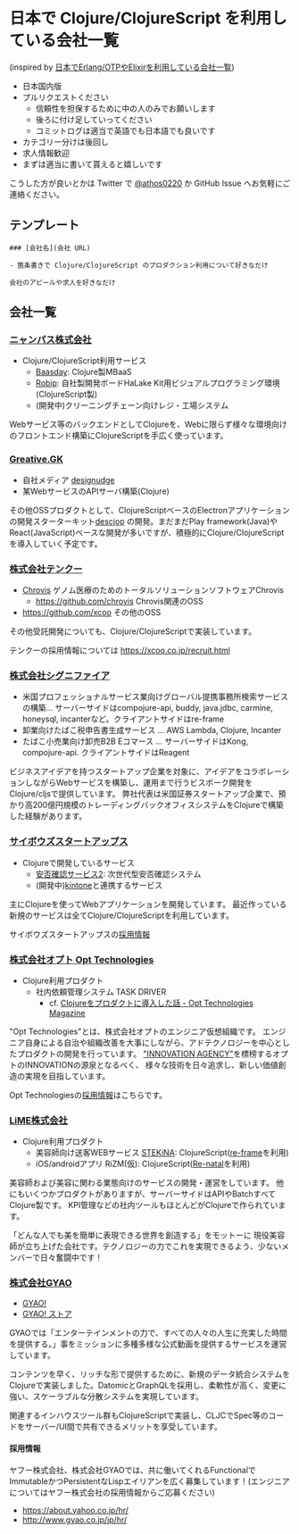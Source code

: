 # 日本で Clojure/ClojureScript を利用している会社一覧

(inspired by [日本でErlang/OTPやElixirを利用している会社一覧](https://github.com/voluntas/japanese-erlang-elixir-companies))

- 日本国内版
- プルリクエストください
    - 信頼性を担保するために中の人のみでお願いします
    - 後ろに付け足していってください
    - コミットログは適当で英語でも日本語でも良いです
- カテゴリー分けは後回し
- 求人情報歓迎
- まずは適当に書いて貰えると嬉しいです

こうした方が良いとかは Twitter で [@athos0220](https://twitter.com/athos0220) か GitHub Issue へお気軽にご連絡ください。

## テンプレート

```
### [会社名](会社 URL)

- 箇条書きで Clojure/ClojureScript のプロダクション利用について好きなだけ

会社のアピールや求人を好きなだけ
```

## 会社一覧

### [ニャンパス株式会社](http://nyampass.com/)

- Clojure/ClojureScript利用サービス
  - [Baasday](https://baasday.com/): Clojure製MBaaS
  - [Robip](https://robip.halake.com/): 自社製開発ボードHaLake Kit用ビジュアルプログラミング環境(ClojureScript製)
  - (開発中)クリーニングチェーン向けレジ・工場システム

Webサービス等のバックエンドとしてClojureを、Webに限らず様々な環境向けのフロントエンド構築にClojureScriptを手広く使っています。

### [Greative.GK](https://greative.jp/)

- 自社メディア [designudge](https://designudge.org/ja/)
- 某WebサービスのAPIサーバ構築(Clojure)

その他OSSプロダクトとして、ClojureScriptベースのElectronアプリケーションの開発スターターキット[descjop](http://descjop.org/) の開発。まだまだPlay framework(Java)やReact(JavaScript)ベースな開発が多いですが、積極的にClojure/ClojureScriptを導入していく予定です。

### [株式会社テンクー](https://xcoo.co.jp)

- [Chrovis](https://chrov.is) ゲノム医療のためのトータルソリューションソフトウェアChrovis
  - <https://github.com/chrovis> Chrovis関連のOSS
- <https://github.com/xcoo> その他のOSS

その他受託開発についても、Clojure/ClojureScriptで実装しています。

テンクーの採用情報については <https://xcoo.co.jp/recruit.html>


### [株式会社シグニファイア](http://signifier.jp)

- 米国プロフェッショナルサービス業向けグローバル提携事務所検索サービスの構築... サーバーサイドはcompojure-api, buddy, java.jdbc, carmine, honeysql, incanterなど。クライアントサイドはre-frame
- 卸業向けたばこ税申告書生成サービス ... AWS Lambda, Clojure, Incanter
- たばこ小売業向け卸売B2B Eコマース ... サーバーサイドはKong, compojure-api. クライアントサイドはReagent

ビジネスアイデアを持つスタートアップ企業を対象に、アイデアをコラボレーションしながらWebサービスを構築し、運用まで行うビスポーク開発をClojure/cljsで提供しています。
弊社代表は米国証券スタートアップ企業で、預かり高200億円規模のトレーディングバックオフィスシステムをClojureで構築した経験があります。

### [サイボウズスタートアップス](https://cstap.com/)

- Clojureで開発しているサービス
  - [安否確認サービス2](https://anpi.cstap.com/): 次世代型安否確認システム
  - (開発中)[kintone](https://kintone.cybozu.com/jp/)と連携するサービス

主にClojureを使ってWebアプリケーションを開発しています。
最近作っている新規のサービスは全てClojure/ClojureScriptを利用しています。

サイボウズスタートアップスの[採用情報](https://cstap.com/jobs/)

### [株式会社オプト Opt Technologies](https://www.opt.ne.jp/opttechnologies/)

- Clojure利用プロダクト
  - 社内依頼管理システム TASK DRIVER
    - cf. [Clojureをプロダクトに導入した話 - Opt Technologies Magazine](http://tech-magazine.opt.ne.jp/entry/2017/09/06/074020)

"Opt Technologies"とは、株式会社オプトのエンジニア仮想組織です。
エンジニア自身による自治や組織改善を大事にしながら、アドテクノロジーを中心としたプロダクトの開発を行っています。
["INNOVATION AGENCY"](http://www.opt.ne.jp/home/opt/vision/)を標榜するオプトのINNOVATIONの源泉となるべく、
様々な技術を日々追求し、新しい価値創造の実現を目指しています。

Opt Technologiesの[採用情報](https://open.talentio.com/1//c/opt-smc/requisitions/142)はこちらです。

### [LiME株式会社](http://limehair.jp/corp/)

- Clojure利用プロダクト
  - 美容師向け送客WEBサービス [STEKiNA](https://stekina.com/): ClojureScript([re-frame](https://github.com/Day8/re-frame)を利用)
  - iOS/androidアプリ RiZM(仮): ClojureScript([Re-natal](https://github.com/drapanjanas/re-natal)を利用)

美容師および美容に関わる業態向けのサービスの開発・運営をしています。
他にもいくつかプロダクトがありますが、サーバーサイドはAPIやBatchすべてClojure製です。
KPI管理などの社内ツールもほとんどがClojureで作られています。

「どんな人でも美を簡単に表現できる世界を創造する」をモットーに
現役美容師が立ち上げた会社です。テクノロジーの力でこれを実現できるよう、少ないメンバーで日々奮闘中です！

### [株式会社GYAO](http://www.gyao.co.jp/jp/index.html)
 
- [GYAO!](https://gyao.yahoo.co.jp/)
- [GYAO! ストア](https://streaming.yahoo.co.jp/)

GYAOでは「エンターテインメントの力で、すべての人々の人生に充実した時間を提供する。」事をミッションに多種多様な公式動画を提供するサービスを運営しています。

コンテンツを早く、リッチな形で提供するために、新規のデータ統合システムをClojureで実装しました。DatomicとGraphQLを採用し、柔軟性が高く、変更に強い、スケーラブルな分散システムを実現しています。 

関連するインハウスツール群もClojureScriptで実装し、CLJCでSpec等のコードをサーバー/UI間で共有できるメリットを享受しています。

#### 採用情報
ヤフー株式会社、株式会社GYAOでは、共に働いてくれるFunctionalでImmutableかつPersistentなLispエイリアンを広く募集しています！(エンジニアについてはヤフー株式会社の採用情報からご応募ください)
- https://about.yahoo.co.jp/hr/
- http://www.gyao.co.jp/jp/hr/
